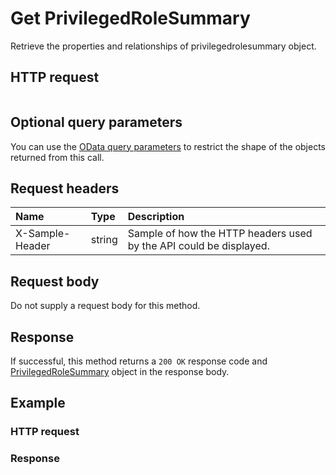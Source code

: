 # Get PrivilegedRoleSummary

Retrieve the properties and relationships of privilegedrolesummary object.
## HTTP request
```http

```

## Optional query parameters
You can use the [OData query parameters](odata-optional-query-parameters.md) to restrict the shape of the objects returned from this call.
## Request headers
| Name       | Type | Description|
|:-----------|:------|:----------|
| X-Sample-Header  | string  | Sample of how the HTTP headers used by the API could be displayed.|

## Request body
Do not supply a request body for this method.
## Response
If successful, this method returns a `200 OK` response code and [PrivilegedRoleSummary](../resources/privilegedrolesummary.md) object in the response body.
## Example
### HTTP request
### Response
